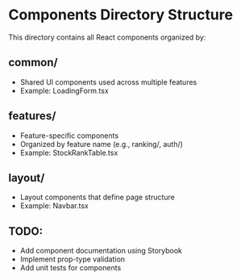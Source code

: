 # Components Directory Structure

This directory contains all React components organized by:

## common/
- Shared UI components used across multiple features
- Example: LoadingForm.tsx

## features/
- Feature-specific components
- Organized by feature name (e.g., ranking/, auth/)
- Example: StockRankTable.tsx

## layout/
- Layout components that define page structure
- Example: Navbar.tsx

## TODO:
- Add component documentation using Storybook
- Implement prop-type validation
- Add unit tests for components
